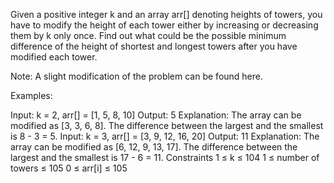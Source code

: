 Given a positive integer k and an array arr[] denoting heights of towers, you have to modify the height of each tower either by increasing or decreasing them by k only once.
Find out what could be the possible minimum difference of the height of shortest and longest towers after you have modified each tower.

Note: A slight modification of the problem can be found here. 

Examples:

Input: k = 2, arr[] = [1, 5, 8, 10]
Output: 5
Explanation: The array can be modified as [3, 3, 6, 8]. The difference between the largest and the smallest is 8 - 3 = 5.
Input: k = 3, arr[] = [3, 9, 12, 16, 20]
Output: 11
Explanation: The array can be modified as [6, 12, 9, 13, 17]. The difference between the largest and the smallest is 17 - 6 = 11. 
Constraints
1 ≤ k ≤ 104
1 ≤ number of towers ≤ 105
0 ≤ arr[i] ≤ 105

